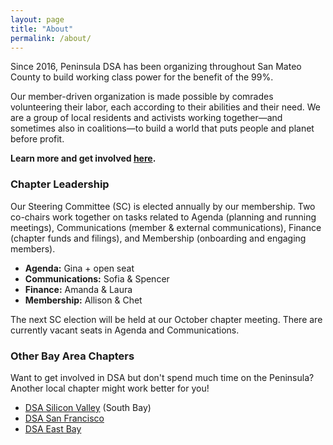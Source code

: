 ```yaml
---
layout: page
title: "About"
permalink: /about/
---
```


Since 2016, Peninsula DSA has been organizing throughout San Mateo County to build working class power for the benefit of the 99%. 
<br>

Our member-driven organization is made possible by comrades volunteering their labor, each according to their abilities and their need. We are a group of local residents and activists working together—and sometimes also in coalitions—to build a world that puts people and planet before profit. 
<br>

**Learn more and get involved [here](../get-involved/).**

<h3>Chapter Leadership</h3>

Our Steering Committee (SC) is elected annually by our membership. Two co-chairs work together on tasks related to Agenda (planning and running meetings), Communications (member & external communications), Finance (chapter funds and filings), and Membership (onboarding and engaging members).

* **Agenda:** Gina + open seat
* **Communications:** Sofia & Spencer
* **Finance:** Amanda & Laura
* **Membership:** Allison & Chet

The next SC election will be held at our October chapter meeting. There are currently vacant seats in Agenda and Communications.

<h3>Other Bay Area Chapters</h3>

Want to get involved in DSA but don't spend much time on the Peninsula? Another local chapter might work better for you!

* [DSA Silicon Valley](https://svdsa.github.io/) (South Bay)
* [DSA San Francisco](https://dsasf.org/)
* [DSA East Bay](http://www.eastbaydsa.org/)
